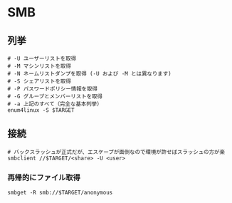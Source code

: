 # SMB

## 列挙

```shell
# -U ユーザーリストを取得
# -M マシンリストを取得
# -N ネームリストダンプを取得 (-U および -M とは異なります)
# -S シェアリストを取得
# -P パスワードポリシー情報を取得
# -G グループとメンバーリストを取得
# -a 上記のすべて（完全な基本列挙）
enum4linux -S $TARGET
```

## 接続

```shell
# バックスラッシュが正式だが、エスケープが面倒なので環境が許せばスラッシュの方が楽
smbclient //$TARGET/<share> -U <user>
```

### 再帰的にファイル取得

```shell
smbget -R smb://$TARGET/anonymous
```
